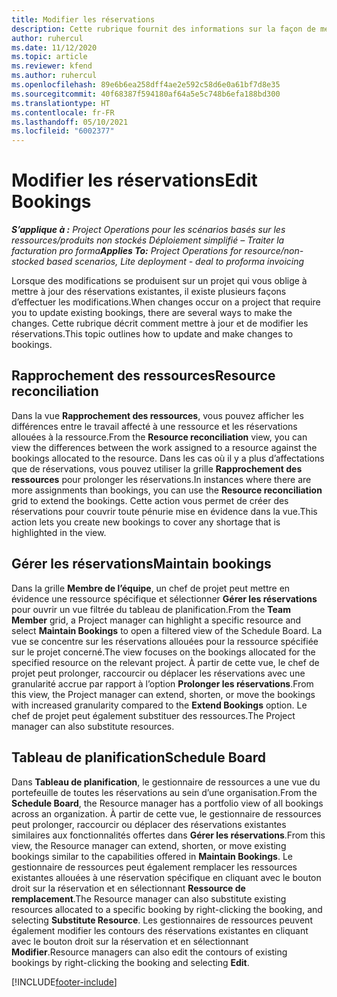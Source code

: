 ```yaml
---
title: Modifier les réservations
description: Cette rubrique fournit des informations sur la façon de mettre à jour et de modifier les réservations.
author: ruhercul
ms.date: 11/12/2020
ms.topic: article
ms.reviewer: kfend
ms.author: ruhercul
ms.openlocfilehash: 89e6b6ea258dff4ae2e592c58d6e0a61bf7d8e35
ms.sourcegitcommit: 40f68387f594180af64a5e5c748b6efa188bd300
ms.translationtype: HT
ms.contentlocale: fr-FR
ms.lasthandoff: 05/10/2021
ms.locfileid: "6002377"
---
```

# <a name="edit-bookings"></a><span data-ttu-id="4f2fa-103">Modifier les réservations</span><span class="sxs-lookup"><span data-stu-id="4f2fa-103">Edit Bookings</span></span>

<span data-ttu-id="4f2fa-104">_**S’applique à :** Project Operations pour les scénarios basés sur les ressources/produits non stockés Déploiement simplifié – Traiter la facturation pro forma_</span><span class="sxs-lookup"><span data-stu-id="4f2fa-104">_**Applies To:** Project Operations for resource/non-stocked based scenarios, Lite deployment - deal to proforma invoicing_</span></span>


<span data-ttu-id="4f2fa-105">Lorsque des modifications se produisent sur un projet qui vous oblige à mettre à jour des réservations existantes, il existe plusieurs façons d’effectuer les modifications.</span><span class="sxs-lookup"><span data-stu-id="4f2fa-105">When changes occur on a project that require you to update existing bookings, there are several ways to make the changes.</span></span> <span data-ttu-id="4f2fa-106">Cette rubrique décrit comment mettre à jour et de modifier les réservations.</span><span class="sxs-lookup"><span data-stu-id="4f2fa-106">This topic outlines how to update and make changes to bookings.</span></span>

## <a name="resource-reconciliation"></a><span data-ttu-id="4f2fa-107">Rapprochement des ressources</span><span class="sxs-lookup"><span data-stu-id="4f2fa-107">Resource reconciliation</span></span>

<span data-ttu-id="4f2fa-108">Dans la vue **Rapprochement des ressources**, vous pouvez afficher les différences entre le travail affecté à une ressource et les réservations allouées à la ressource.</span><span class="sxs-lookup"><span data-stu-id="4f2fa-108">From the **Resource reconciliation** view, you can view the differences between the work assigned to a resource against the bookings allocated to the resource.</span></span> <span data-ttu-id="4f2fa-109">Dans les cas où il y a plus d’affectations que de réservations, vous pouvez utiliser la grille **Rapprochement des ressources** pour prolonger les réservations.</span><span class="sxs-lookup"><span data-stu-id="4f2fa-109">In instances where there are more assignments than bookings, you can use the **Resource reconciliation** grid to extend the bookings.</span></span> <span data-ttu-id="4f2fa-110">Cette action vous permet de créer des réservations pour couvrir toute pénurie mise en évidence dans la vue.</span><span class="sxs-lookup"><span data-stu-id="4f2fa-110">This action lets you create new bookings to cover any shortage that is highlighted in the view.</span></span>

## <a name="maintain-bookings"></a><span data-ttu-id="4f2fa-111">Gérer les réservations</span><span class="sxs-lookup"><span data-stu-id="4f2fa-111">Maintain bookings</span></span>

<span data-ttu-id="4f2fa-112">Dans la grille **Membre de l’équipe**, un chef de projet peut mettre en évidence une ressource spécifique et sélectionner **Gérer les réservations** pour ouvrir un vue filtrée du tableau de planification.</span><span class="sxs-lookup"><span data-stu-id="4f2fa-112">From the **Team Member** grid, a Project manager can highlight a specific resource and select **Maintain Bookings** to open a filtered view of the Schedule Board.</span></span> <span data-ttu-id="4f2fa-113">La vue se concentre sur les réservations allouées pour la ressource spécifiée sur le projet concerné.</span><span class="sxs-lookup"><span data-stu-id="4f2fa-113">The view focuses on the bookings allocated for the specified resource on the relevant project.</span></span> <span data-ttu-id="4f2fa-114">À partir de cette vue, le chef de projet peut prolonger, raccourcir ou déplacer les réservations avec une granularité accrue par rapport à l’option **Prolonger les réservations**.</span><span class="sxs-lookup"><span data-stu-id="4f2fa-114">From this view, the Project manager can extend, shorten, or move the bookings with increased granularity compared to the **Extend Bookings** option.</span></span> <span data-ttu-id="4f2fa-115">Le chef de projet peut également substituer des ressources.</span><span class="sxs-lookup"><span data-stu-id="4f2fa-115">The Project manager can also substitute resources.</span></span>

## <a name="schedule-board"></a><span data-ttu-id="4f2fa-116">Tableau de planification</span><span class="sxs-lookup"><span data-stu-id="4f2fa-116">Schedule Board</span></span>

<span data-ttu-id="4f2fa-117">Dans **Tableau de planification**, le gestionnaire de ressources a une vue du portefeuille de toutes les réservations au sein d’une organisation.</span><span class="sxs-lookup"><span data-stu-id="4f2fa-117">From the **Schedule Board**, the Resource manager has a portfolio view of all bookings across an organization.</span></span> <span data-ttu-id="4f2fa-118">À partir de cette vue, le gestionnaire de ressources peut prolonger, raccourcir ou déplacer des réservations existantes similaires aux fonctionnalités offertes dans **Gérer les réservations**.</span><span class="sxs-lookup"><span data-stu-id="4f2fa-118">From this view, the Resource manager can extend, shorten, or move existing bookings similar to the capabilities offered in **Maintain Bookings**.</span></span> <span data-ttu-id="4f2fa-119">Le gestionnaire de ressources peut également remplacer les ressources existantes allouées à une réservation spécifique en cliquant avec le bouton droit sur la réservation et en sélectionnant **Ressource de remplacement**.</span><span class="sxs-lookup"><span data-stu-id="4f2fa-119">The Resource manager can also substitute existing resources allocated to a specific booking by right-clicking the booking, and selecting **Substitute Resource**.</span></span> <span data-ttu-id="4f2fa-120">Les gestionnaires de ressources peuvent également modifier les contours des réservations existantes en cliquant avec le bouton droit sur la réservation et en sélectionnant **Modifier**.</span><span class="sxs-lookup"><span data-stu-id="4f2fa-120">Resource managers can also edit the contours of existing bookings by right-clicking the booking and selecting **Edit**.</span></span>


[!INCLUDE[footer-include](../includes/footer-banner.md)]